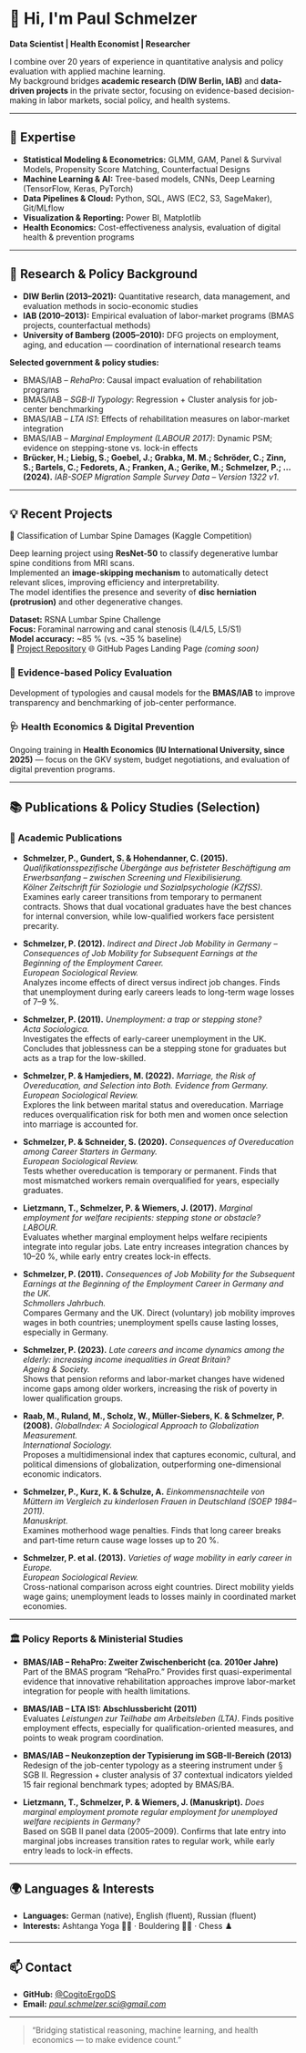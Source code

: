 # 👋 Hi, I'm Paul Schmelzer

**Data Scientist | Health Economist | Researcher**

I combine over 20 years of experience in quantitative analysis and policy evaluation with applied machine learning.  
My background bridges **academic research (DIW Berlin, IAB)** and **data-driven projects** in the private sector, focusing on evidence-based decision-making in labor markets, social policy, and health systems.

---

## 🧠 Expertise

- **Statistical Modeling & Econometrics:** GLMM, GAM, Panel & Survival Models, Propensity Score Matching, Counterfactual Designs  
- **Machine Learning & AI:** Tree-based models, CNNs, Deep Learning (TensorFlow, Keras, PyTorch)  
- **Data Pipelines & Cloud:** Python, SQL, AWS (EC2, S3, SageMaker), Git/MLflow  
- **Visualization & Reporting:** Power BI, Matplotlib  
- **Health Economics:** Cost-effectiveness analysis, evaluation of digital health & prevention programs  

---

## 🔬 Research & Policy Background

- **DIW Berlin (2013–2021):** Quantitative research, data management, and evaluation methods in socio-economic studies  
- **IAB (2010–2013):** Empirical evaluation of labor-market programs (BMAS projects, counterfactual methods)  
- **University of Bamberg (2005–2010):** DFG projects on employment, aging, and education — coordination of international research teams  

**Selected government & policy studies:**
- BMAS/IAB – *RehaPro*: Causal impact evaluation of rehabilitation programs  
- BMAS/IAB – *SGB-II Typology*: Regression + Cluster analysis for job-center benchmarking  
- BMAS/IAB – *LTA IS1*: Effects of rehabilitation measures on labor-market integration  
- BMAS/IAB – *Marginal Employment (LABOUR 2017)*: Dynamic PSM; evidence on stepping-stone vs. lock-in effects
- **Brücker, H.; Liebig, S.; Goebel, J.; Grabka, M. M.; Schröder, C.; Zinn, S.; Bartels, C.; Fedorets, A.; Franken, A.; Gerike, M.; **Schmelzer, P.**; … (2024).** *IAB-SOEP Migration Sample Survey Data – Version 1322 v1*.  

---
## 💡 Recent Projects

🧩 Classification of Lumbar Spine Damages (Kaggle Competition)

Deep learning project using **ResNet-50** to classify degenerative lumbar spine conditions from MRI scans.  
Implemented an **image-skipping mechanism** to automatically detect relevant slices, improving efficiency and interpretability.  
The model identifies the presence and severity of **disc herniation (protrusion)** and other degenerative changes.

**Dataset:** RSNA Lumbar Spine Challenge  
**Focus:** Foraminal narrowing and canal stenosis (L4/L5, L5/S1)  
**Model accuracy:** ~85 % (vs. ~35 % baseline)  
🔗 [Project Repository](https://github.com/CogitoErgoDS/Lumbar-Spine-Classification)
🌐 GitHub Pages Landing Page *(coming soon)*



### 🧭 Evidence-based Policy Evaluation
Development of typologies and causal models for the **BMAS/IAB** to improve transparency and benchmarking of job-center performance.

### 🩺 Health Economics & Digital Prevention
Ongoing training in **Health Economics (IU International University, since 2025)** — focus on the GKV system, budget negotiations, and evaluation of digital prevention programs.

---

## 📚 Publications & Policy Studies (Selection)

### 🧾 Academic Publications

- **Schmelzer, P., Gundert, S. & Hohendanner, C. (2015).** *Qualifikationsspezifische Übergänge aus befristeter Beschäftigung am Erwerbsanfang – zwischen Screening und Flexibilisierung.*  
  *Kölner Zeitschrift für Soziologie und Sozialpsychologie (KZfSS).*  
  Examines early career transitions from temporary to permanent contracts. Shows that dual vocational graduates have the best chances for internal conversion, while low-qualified workers face persistent precarity.

- **Schmelzer, P. (2012).** *Indirect and Direct Job Mobility in Germany – Consequences of Job Mobility for Subsequent Earnings at the Beginning of the Employment Career.*  
  *European Sociological Review.*  
  Analyzes income effects of direct versus indirect job changes. Finds that unemployment during early careers leads to long-term wage losses of 7–9 %.

- **Schmelzer, P. (2011).** *Unemployment: a trap or stepping stone?*  
  *Acta Sociologica.*  
  Investigates the effects of early-career unemployment in the UK. Concludes that joblessness can be a stepping stone for graduates but acts as a trap for the low-skilled.

- **Schmelzer, P. & Hamjediers, M. (2022).** *Marriage, the Risk of Overeducation, and Selection into Both. Evidence from Germany.*  
  *European Sociological Review.*  
  Explores the link between marital status and overeducation. Marriage reduces overqualification risk for both men and women once selection into marriage is accounted for.

- **Schmelzer, P. & Schneider, S. (2020).** *Consequences of Overeducation among Career Starters in Germany.*  
  *European Sociological Review.*  
  Tests whether overeducation is temporary or permanent. Finds that most mismatched workers remain overqualified for years, especially graduates.

- **Lietzmann, T., Schmelzer, P. & Wiemers, J. (2017).** *Marginal employment for welfare recipients: stepping stone or obstacle?*  
  *LABOUR.*  
  Evaluates whether marginal employment helps welfare recipients integrate into regular jobs. Late entry increases integration chances by 10–20 %, while early entry creates lock-in effects.

 - **Schmelzer, P. (2011).** *Consequences of Job Mobility for the Subsequent Earnings at the Beginning of the Employment Career in Germany and the UK.*  
  *Schmollers Jahrbuch.*  
  Compares Germany and the UK. Direct (voluntary) job mobility improves wages in both countries; unemployment spells cause lasting losses, especially in Germany.

- **Schmelzer, P. (2023).** *Late careers and income dynamics among the elderly: increasing income inequalities in Great Britain?*  
  *Ageing & Society.*  
  Shows that pension reforms and labor-market changes have widened income gaps among older workers, increasing the risk of poverty in lower qualification groups.

- **Raab, M., Ruland, M., Scholz, W., Müller-Siebers, K. & Schmelzer, P. (2008).** *GlobalIndex: A Sociological Approach to Globalization Measurement.*  
  *International Sociology.*  
  Proposes a multidimensional index that captures economic, cultural, and political dimensions of globalization, outperforming one-dimensional economic indicators.

- **Schmelzer, P., Kurz, K. & Schulze, A.** *Einkommensnachteile von Müttern im Vergleich zu kinderlosen Frauen in Deutschland (SOEP 1984–2011).*  
  *Manuskript.*  
  Examines motherhood wage penalties. Finds that long career breaks and part-time return cause wage losses up to 20 %.

- **Schmelzer, P. et al. (2013).** *Varieties of wage mobility in early career in Europe.*  
  *European Sociological Review.*  
  Cross-national comparison across eight countries. Direct mobility yields wage gains; unemployment leads to losses mainly in coordinated market economies.

---

### 🏛 Policy Reports & Ministerial Studies

- **BMAS/IAB – RehaPro: Zweiter Zwischenbericht (ca. 2010er Jahre)**  
  Part of the BMAS program “RehaPro.” Provides first quasi-experimental evidence that innovative rehabilitation approaches improve labor-market integration for people with health limitations.

- **BMAS/IAB – LTA IS1: Abschlussbericht (2011)**  
  Evaluates *Leistungen zur Teilhabe am Arbeitsleben (LTA)*. Finds positive employment effects, especially for qualification-oriented measures, and points to weak program coordination.

- **BMAS/IAB – Neukonzeption der Typisierung im SGB-II-Bereich (2013)**  
  Redesign of the job-center typology as a steering instrument under § SGB II. Regression + cluster analysis of 37 contextual indicators yielded 15 fair regional benchmark types; adopted by BMAS/BA.

- **Lietzmann, T., Schmelzer, P. & Wiemers, J. (Manuskript).** *Does marginal employment promote regular employment for unemployed welfare recipients in Germany?*  
  Based on SGB II panel data (2005–2009). Confirms that late entry into marginal jobs increases transition rates to regular work, while early entry leads to lock-in effects.



---

## 🌍 Languages & Interests

- **Languages:** German (native), English (fluent), Russian (fluent)  
- **Interests:** Ashtanga Yoga 🧘‍♂️ · Bouldering 🧗‍♂️ · Chess ♟️

---

## 📫 Contact

- **GitHub:** [@CogitoErgoDS](https://github.com/CogitoErgoDS)  
- **Email:** *paul.schmelzer.sci@gmail.com*

---

> “Bridging statistical reasoning, machine learning, and health economics — to make evidence count.”
